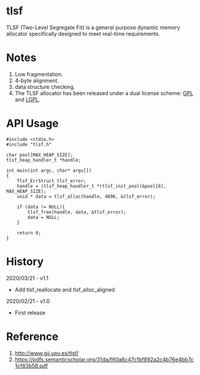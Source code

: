 # tlsf
 TLSF (Two-Level Segregate Fit) is a general purpose dynamic memory allocator specifically designed to meet real-time requirements.
# Notes
 1. Low fragmentation.
 2. 4-byte alignment.
 3. data structure checking.
 4. The TLSF allocator has been released under a dual license scheme: [GPL](http://www.gnu.org/licenses/gpl-3.0.html) and [LGPL](http://www.gnu.org/licenses/lgpl-3.0.html).
# API Usage
```
#include <stdio.h>
#include "tlsf.h"

char pool[MAX_HEAP_SIZE];
tlsf_heap_handler_t *handle;

int main(int argc, char* argv[])
{
	Tlsf_ErrStruct tlsf_error;
	handle = (tlsf_heap_handler_t *)tlsf_init_pool(&pool[0], MAX_HEAP_SIZE);
	void * data = tlsf_alloc(handle, 4096, &tlsf_error);
	
	if (data != NULL){
		tlsf_free(handle, data, &tlsf_error);	
		data = NULL;
	}

	return 0;
}
```
# History
2020/03/21 - v1.1
- Add tlsf_reallocate and tlsf_alloc_aligned

2020/02/21 - v1.0
- First release

# Reference
1. http://www.gii.upv.es/tlsf/
2. https://pdfs.semanticscholar.org/31da/f60a6c47c1bf892a2c4b76e4bb7c1cf83b58.pdf
 
